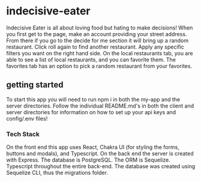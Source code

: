 # indecisive-eater
Indecisive Eater is all about loving food but hating to make decisions! When you first get to the page, make an account providing your street address. From there if you go to the decide for me section it will bring up a random restaurant. Click roll again to find another restaurant. Apply any specific filters you want on the right hand side. On the local restaurants tab, you are able to see a list of local restaurants, and you can favorite them. The favorites tab has an option to pick a random restaurant from your favorites. 


## getting started
To start this app you will need to run npm i in both the my-app and the server directories. Follow the individual README.md's in both the client and server directories for information on how to set up your api keys and config/.env files!

### Tech Stack
On the front end this app uses React, Chakra UI (for styling the forms, buttons and modals), and Typescript.
On the back end the server is created with Express. The database is  PostgreSQL. The ORM is Sequelize. Typescript throughout the entire back-end. The database was created using Sequelize CLI, thus the migrations folder.  


